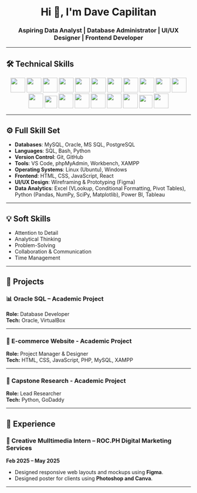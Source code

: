 <h1 align="center">Hi 👋, I'm Dave Capilitan</h1>
<h3 align="center">Aspiring Data Analyst | Database Administrator | UI/UX Designer | Frontend Developer</h3>

---

## 🛠 Technical Skills
<p align="center">
  <!-- Databases -->
  <img src="https://cdn.jsdelivr.net/gh/devicons/devicon/icons/mysql/mysql-original.svg" width="40" />
  <img src="https://cdn.jsdelivr.net/gh/devicons/devicon/icons/oracle/oracle-original.svg" width="40" />
  <img src="https://cdn.jsdelivr.net/gh/devicons/devicon/icons/postgresql/postgresql-original.svg" width="40" />
  <img src="https://cdn.jsdelivr.net/gh/devicons/devicon/icons/microsoftsqlserver/microsoftsqlserver-plain.svg" width="40" />

  <!-- Languages -->
  <img src="https://cdn.jsdelivr.net/gh/devicons/devicon/icons/python/python-original.svg" width="40" />
  <img src="https://cdn.jsdelivr.net/gh/devicons/devicon/icons/bash/bash-original.svg" width="40" />
  <img src="https://img.icons8.com/ios-filled/50/026cdf/sql.png" width="40" /> <!-- SQL -->

  <!-- Version Control -->
  <img src="https://cdn.jsdelivr.net/gh/devicons/devicon/icons/git/git-original.svg" width="40" />
  <img src="https://cdn.jsdelivr.net/gh/devicons/devicon/icons/github/github-original.svg" width="40" />

  <!-- Tools -->
  <img src="https://cdn.jsdelivr.net/gh/devicons/devicon/icons/vscode/vscode-original.svg" width="40" />
  <img src="https://cdn.jsdelivr.net/gh/devicons/devicon/icons/linux/linux-original.svg" width="40" />
  <img src="https://cdn.jsdelivr.net/gh/devicons/devicon/icons/windows8/windows8-original.svg" width="40" />
  <img src="https://www.apachefriends.org/images/xampp-logo-ac950edf.svg" width="34" />

  <!-- Frontend -->
  <img src="https://cdn.jsdelivr.net/gh/devicons/devicon/icons/html5/html5-original.svg" width="40" />
  <img src="https://cdn.jsdelivr.net/gh/devicons/devicon/icons/css3/css3-original.svg" width="40" />
  <img src="https://cdn.jsdelivr.net/gh/devicons/devicon/icons/javascript/javascript-original.svg" width="40" />
  <img src="https://cdn.jsdelivr.net/gh/devicons/devicon/icons/react/react-original.svg" width="40" />

  <!-- UI/UX & Analytics -->
  <img src="https://cdn.jsdelivr.net/gh/devicons/devicon/icons/figma/figma-original.svg" width="40" />
  <img src="https://upload.wikimedia.org/wikipedia/commons/4/4b/Tableau_Logo.png" width="36" /> <!-- Tableau -->
  <img src="https://img.icons8.com/color/48/power-bi.png" width="40" /> <!-- Power BI -->
</p>

---

## ⚙️ Full Skill Set
- **Databases**: MySQL, Oracle, MS SQL, PostgreSQL  
- **Languages**: SQL, Bash, Python  
- **Version Control**: Git, GitHub  
- **Tools**: VS Code, phpMyAdmin, Workbench, XAMPP  
- **Operating Systems**: Linux (Ubuntu), Windows  
- **Frontend**: HTML, CSS, JavaScript, React  
- **UI/UX Design**: Wireframing & Prototyping (Figma)  
- **Data Analytics**: Excel (VLookup, Conditional Formatting, Pivot Tables),  
  Python (Pandas, NumPy, SciPy, Matplotlib), Power BI, Tableau 

---

## 💡 Soft Skills
- Attention to Detail  
- Analytical Thinking  
- Problem-Solving  
- Collaboration & Communication  
- Time Management  
---

## 📂 Projects

### 📊 Oracle SQL – Academic Project  
**Role:** Database Developer  
**Tech:** Oracle, VirtualBox  

---

### 🛒 E-commerce Website - Academic Project
**Role:** Project Manager & Designer  
**Tech:** HTML, CSS, JavaScript, PHP, MySQL, XAMPP  

---

### 🥚 Capstone Research - Academic Project
**Role:** Lead Researcher  
**Tech:** Python, GoDaddy  

---

## 💼 Experience

### 🎨 Creative Mulltimedia Intern – ROC.PH Digital Marketing Services  
**Feb 2025 – May 2025**  
- Designed responsive web layouts and mockups using **Figma**.  
- Designed poster for clients using **Photoshop and Canva**.

---
